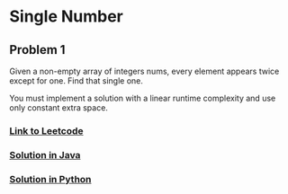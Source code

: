 # Single Number

## Problem 1

Given a non-empty array of integers nums, every element appears twice except for one. Find that single one.

You must implement a solution with a linear runtime complexity and use only constant extra space.

### [Link to Leetcode](https://leetcode.com/problems/single-number/)
### [Solution in Java](Solution.java#L5)
### [Solution in Python](solution.py#L3)

